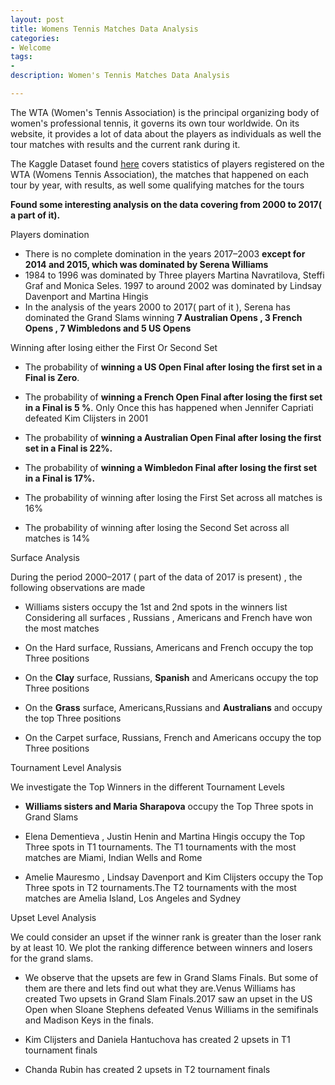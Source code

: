 ```yaml
---
layout: post
title: Womens Tennis Matches Data Analysis
categories: 
- Welcome
tags:
- 
description: Women's Tennis Matches Data Analysis    

---         
```

The WTA (Women's Tennis Association) is the principal organizing body of women's professional tennis, it governs its own tour worldwide. On its website, it provides a lot of data about the players as individuals as well the tour matches with results and the current rank during it.          

The Kaggle Dataset found [here](https://www.kaggle.com/joaoevangelista/wta-matches-and-rankings) covers statistics of players registered on the WTA (Womens Tennis Association), the matches that happened on each tour by year, with results, as well some qualifying matches for the tours    

**Found some interesting analysis on the data covering from 2000 to 2017( a part of it).**       

<div class="alert alert-success" role="alert">
 Players domination
</div>   


* There is no complete domination in the years 2017–2003 **except for 2014 and 2015, which was dominated by Serena Williams**                       
* 1984 to 1996 was dominated by Three players Martina Navratilova, Steffi Graf and Monica Seles. 1997 to around 2002 was dominated by Lindsay Davenport and Martina Hingis            
* In the analysis of the years 2000 to 2017( part of it ), Serena has dominated the Grand Slams winning **7 Australian Opens , 3 French Opens , 7 Wimbledons and 5 US Opens**            

<div class="alert alert-success" role="alert">
 Winning after losing either the First Or Second Set
</div>   

* The probability of **winning a US Open Final after losing the first set in a Final is Zero**.            

* The probability of **winning a French Open Final after losing the first set in a Final is 5 %**. Only Once this has happened when Jennifer Capriati defeated Kim Clijsters in 2001         

* The probability of **winning a Australian Open Final after losing the first set in a Final is 22%.**          

* The probability of **winning a Wimbledon Final after losing the first set in a Final is 17%.**          

* The probability of winning after losing the First Set across all matches is 16%            

* The probability of winning after losing the Second Set across all matches is 14%

<div class="alert alert-success" role="alert">
 Surface Analysis
</div>   
      

During the period 2000–2017 ( part of the data of 2017 is present) , the following observations are made               

* Williams sisters occupy the 1st and 2nd spots in the winners list
Considering all surfaces , Russians , Americans and French have won the most matches            

* On the Hard surface, Russians, Americans and French occupy the top Three positions            

* On the **Clay** surface, Russians, **Spanish** and Americans occupy the top Three positions          

* On the **Grass** surface, Americans,Russians and **Australians** and occupy the top Three positions            

* On the Carpet surface, Russians, French and Americans occupy the top Three positions                    

<div class="alert alert-success" role="alert">
 Tournament Level Analysis
</div>    
         

We investigate the Top Winners in the different Tournament Levels         

* **Williams sisters and Maria Sharapova**  occupy the Top Three spots in Grand Slams        

* Elena Dementieva , Justin Henin and Martina Hingis occupy the Top Three spots in T1 tournaments. The T1 tournaments with the most matches are Miami, Indian Wells and Rome           

* Amelie Mauresmo , Lindsay Davenport and Kim Clijsters occupy the Top Three spots in T2 tournaments.The T2 tournaments with the most matches are Amelia Island, Los Angeles and Sydney            

<div class="alert alert-success" role="alert">
 Upset Level Analysis
</div>              

We could consider an upset if the winner rank is greater than the loser rank by at least 10. We plot the ranking difference between winners and losers for the grand slams.               

* We observe that the upsets are few in Grand Slams Finals. But some of them are there and lets find out what they are.Venus Williams has created Two upsets in Grand Slam Finals.2017 saw an upset in the US Open when Sloane Stephens defeated Venus Williams in the semifinals and Madison Keys in the finals.             

* Kim Clijsters and Daniela Hantuchova has created 2 upsets in T1 tournament finals           

* Chanda Rubin has created 2 upsets in T2 tournament finals              


